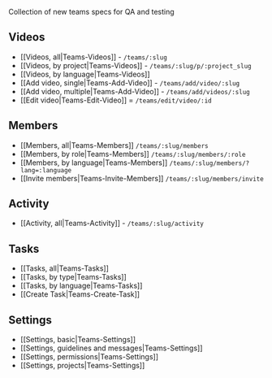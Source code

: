 Collection of new teams specs for QA and testing

## Videos

* [[Videos, all|Teams-Videos]] - `/teams/:slug`
* [[Videos, by project|Teams-Videos]] - `/teams/:slug/p/:project_slug`
* [[Videos, by language|Teams-Videos]]
* [[Add video, single|Teams-Add-Video]] - `/teams/add/video/:slug`
* [[Add video, multiple|Teams-Add-Video]] - `/teams/add/videos/:slug`
* [[Edit video|Teams-Edit-Video]] = `/teams/edit/video/:id`

## Members

* [[Members, all|Teams-Members]] `/teams/:slug/members`
* [[Members, by role|Teams-Members]] `/teams/:slug/members/:role`
* [[Members, by language|Teams-Members]] `/teams/:slug/members/?lang=:language`
* [[Invite members|Teams-Invite-Members]] `/teams/:slug/members/invite`

## Activity

* [[Activity, all|Teams-Activity]] - `/teams/:slug/activity`

## Tasks

* [[Tasks, all|Teams-Tasks]]
* [[Tasks, by type|Teams-Tasks]]
* [[Tasks, by language|Teams-Tasks]]
* [[Create Task|Teams-Create-Task]]

## Settings

* [[Settings, basic|Teams-Settings]]
* [[Settings, guidelines and messages|Teams-Settings]]
* [[Settings, permissions|Teams-Settings]]
* [[Settings, projects|Teams-Settings]]